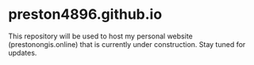 # preston4896.github.io
This repository will be used to host my personal website (prestonongis.online) that is currently under construction. Stay tuned for updates.
